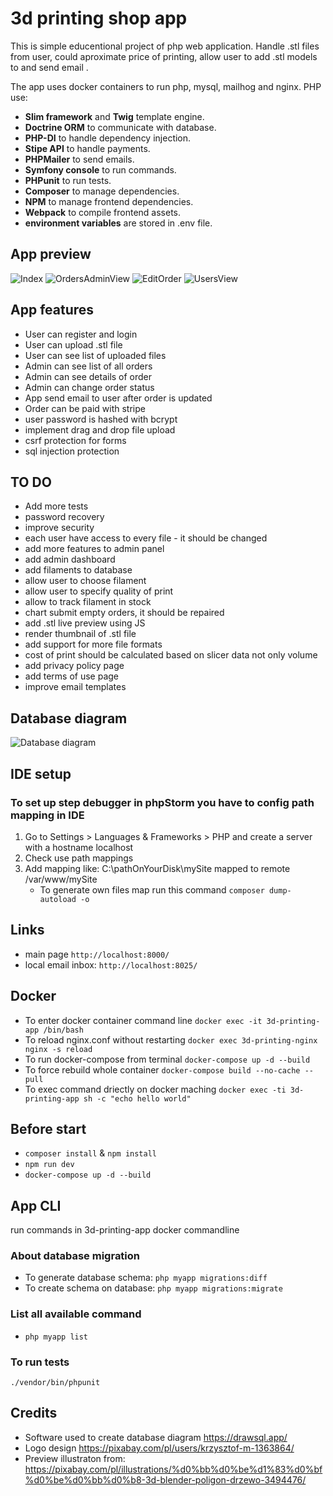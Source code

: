# 3d printing shop app
This is simple educentional project of php web application.
Handle .stl files from user, could aproximate price of printing, allow user to add .stl models to  and send email .

The app uses docker containers to run php, mysql, mailhog and nginx.
PHP use:
- **Slim framework** and **Twig** template engine.
- **Doctrine ORM** to communicate with database.
- **PHP-DI** to handle dependency injection.
- **Stipe API** to handle payments.
- **PHPMailer** to send emails.
- **Symfony console** to run commands.
- **PHPunit** to run tests.
- **Composer** to manage dependencies.
- **NPM** to manage frontend dependencies.
- **Webpack** to compile frontend assets.
- **environment variables** are stored in .env file.

## App preview
![Index](img/index.png)
![OrdersAdminView](img/AdminViewOrdersPage.png)
![EditOrder](img/AdminViewEditOrder.png)
![UsersView](img/users.png)


## App features
* User can register and login
* User can upload .stl file
* User can see list of uploaded files
* Admin can see list of all orders
* Admin can see details of order
* Admin can change order status
* App send email to user after order is updated
* Order can be paid with stripe
* user password is hashed with bcrypt
* implement drag and drop file upload
* csrf protection for forms
* sql injection protection


## TO DO
* Add more tests
* password recovery 
* improve security
* each user have access to every file - it should be changed
* add more features to admin panel
* add admin dashboard
* add filaments to database
* allow user to choose filament
* allow user to specify quality of print
* allow to track filament in stock
* chart submit empty orders, it should be repaired
* add .stl live preview using JS
* render thumbnail of .stl file
* add support for more file formats
* cost of print should be calculated based on slicer data not only volume
* add privacy policy page
* add terms of use page
* improve email templates

## Database diagram
![Database diagram](img/databaseDiagram.png)
## IDE setup
### To set up step debugger in phpStorm you have to config path mapping in IDE
1. Go to Settings > Languages & Frameworks > PHP and create a server with a hostname localhost
2. Check use path mappings
3. Add mapping like: C:\pathOnYourDisk\mySite mapped to remote /var/www/mySite
   * To generate own files map run this command
   ```composer dump-autoload -o```
## Links
* main page ```http://localhost:8000/```
* local email inbox:
```http://localhost:8025/```

  
## Docker
* To enter docker container command line
```docker exec -it 3d-printing-app /bin/bash```
* To reload nginx.conf without restarting
```docker exec 3d-printing-nginx nginx -s reload```
* To run docker-compose from terminal
```docker-compose up -d --build```
* To force rebuild whole container
```docker-compose build --no-cache --pull```
* To exec command driectly on docker maching
```docker exec -ti 3d-printing-app sh -c "echo hello world"```

## Before start
*  ```composer install``` & ```npm install```
* ```npm run dev```
* ```docker-compose up -d --build```
## App CLI 
run commands in 3d-printing-app docker commandline
### About database migration
* To generate database schema: ```php myapp migrations:diff```
* To create schema on database: ```php myapp migrations:migrate```

### List all available command
* ```php myapp list```




### To run tests
```./vendor/bin/phpunit```

## Credits
 * Software used to create database diagram
 https://drawsql.app/
 * Logo design https://pixabay.com/pl/users/krzysztof-m-1363864/
 * Preview illustraton from: https://pixabay.com/pl/illustrations/%d0%bb%d0%be%d1%83%d0%bf%d0%be%d0%bb%d0%b8-3d-blender-poligon-drzewo-3494476/
